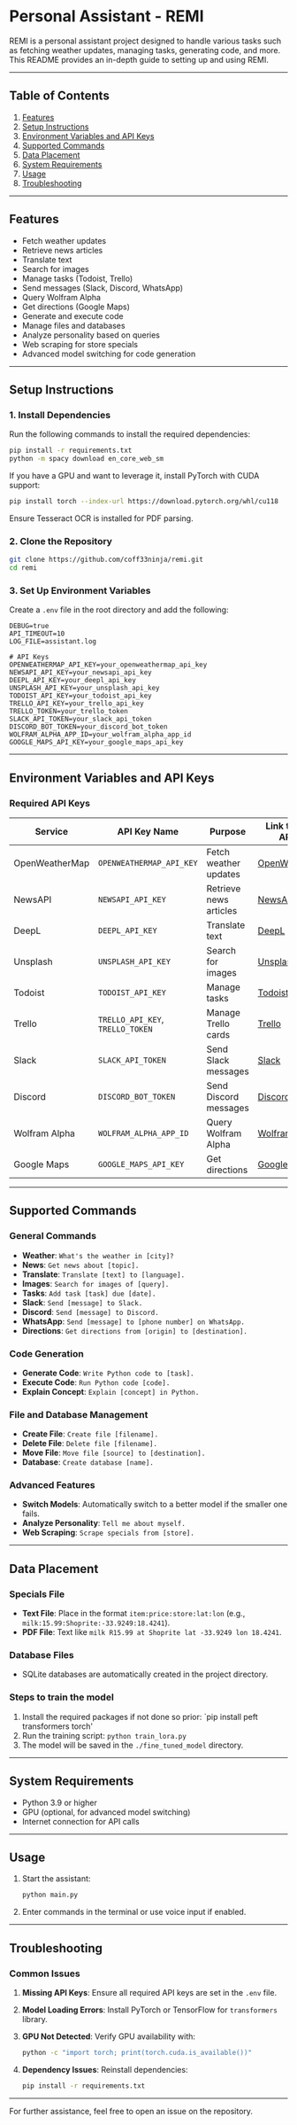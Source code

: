 # Personal Assistant - REMI

REMI is a personal assistant project designed to handle various tasks such as fetching weather updates, managing tasks, generating code, and more. This README provides an in-depth guide to setting up and using REMI.

---

## Table of Contents

1. [Features](#features)
2. [Setup Instructions](#setup-instructions)
3. [Environment Variables and API Keys](#environment-variables-and-api-keys)
4. [Supported Commands](#supported-commands)
5. [Data Placement](#data-placement)
6. [System Requirements](#system-requirements)
7. [Usage](#usage)
8. [Troubleshooting](#troubleshooting)

---

## Features

- Fetch weather updates
- Retrieve news articles
- Translate text
- Search for images
- Manage tasks (Todoist, Trello)
- Send messages (Slack, Discord, WhatsApp)
- Query Wolfram Alpha
- Get directions (Google Maps)
- Generate and execute code
- Manage files and databases
- Analyze personality based on queries
- Web scraping for store specials
- Advanced model switching for code generation

---

## Setup Instructions

### 1. Install Dependencies

Run the following commands to install the required dependencies:

```bash
pip install -r requirements.txt
python -m spacy download en_core_web_sm
```

If you have a GPU and want to leverage it, install PyTorch with CUDA support:

```bash
pip install torch --index-url https://download.pytorch.org/whl/cu118
```

Ensure Tesseract OCR is installed for PDF parsing.

### 2. Clone the Repository

```bash
git clone https://github.com/coff33ninja/remi.git
cd remi
```

### 3. Set Up Environment Variables

Create a `.env` file in the root directory and add the following:

```env
DEBUG=true
API_TIMEOUT=10
LOG_FILE=assistant.log

# API Keys
OPENWEATHERMAP_API_KEY=your_openweathermap_api_key
NEWSAPI_API_KEY=your_newsapi_api_key
DEEPL_API_KEY=your_deepl_api_key
UNSPLASH_API_KEY=your_unsplash_api_key
TODOIST_API_KEY=your_todoist_api_key
TRELLO_API_KEY=your_trello_api_key
TRELLO_TOKEN=your_trello_token
SLACK_API_TOKEN=your_slack_api_token
DISCORD_BOT_TOKEN=your_discord_bot_token
WOLFRAM_ALPHA_APP_ID=your_wolfram_alpha_app_id
GOOGLE_MAPS_API_KEY=your_google_maps_api_key
```

---

## Environment Variables and API Keys

### Required API Keys

| Service            | API Key Name               | Purpose                          | Link to Obtain API Key |
|--------------------|----------------------------|----------------------------------|------------------------|
| OpenWeatherMap     | `OPENWEATHERMAP_API_KEY`   | Fetch weather updates            | [OpenWeatherMap](https://home.openweathermap.org/users/sign_up) |
| NewsAPI            | `NEWSAPI_API_KEY`          | Retrieve news articles           | [NewsAPI](https://newsapi.org/register) |
| DeepL              | `DEEPL_API_KEY`            | Translate text                   | [DeepL](https://www.deepl.com/pro#developer) |
| Unsplash           | `UNSPLASH_API_KEY`         | Search for images                | [Unsplash](https://unsplash.com/developers) |
| Todoist            | `TODOIST_API_KEY`          | Manage tasks                     | [Todoist](https://developer.todoist.com/appconsole.html) |
| Trello             | `TRELLO_API_KEY`, `TRELLO_TOKEN` | Manage Trello cards      | [Trello](https://trello.com/app-key) |
| Slack              | `SLACK_API_TOKEN`          | Send Slack messages              | [Slack](https://api.slack.com/apps) |
| Discord            | `DISCORD_BOT_TOKEN`        | Send Discord messages            | [Discord](https://discord.com/developers/applications) |
| Wolfram Alpha      | `WOLFRAM_ALPHA_APP_ID`     | Query Wolfram Alpha              | [Wolfram Alpha](https://developer.wolframalpha.com/portal/myapps/) |
| Google Maps        | `GOOGLE_MAPS_API_KEY`      | Get directions                   | [Google Maps](https://developers.google.com/maps/documentation/javascript/get-api-key) |

---

## Supported Commands

### General Commands

- **Weather**: `What's the weather in [city]?`
- **News**: `Get news about [topic].`
- **Translate**: `Translate [text] to [language].`
- **Images**: `Search for images of [query].`
- **Tasks**: `Add task [task] due [date].`
- **Slack**: `Send [message] to Slack.`
- **Discord**: `Send [message] to Discord.`
- **WhatsApp**: `Send [message] to [phone number] on WhatsApp.`
- **Directions**: `Get directions from [origin] to [destination].`

### Code Generation

- **Generate Code**: `Write Python code to [task].`
- **Execute Code**: `Run Python code [code].`
- **Explain Concept**: `Explain [concept] in Python.`

### File and Database Management

- **Create File**: `Create file [filename].`
- **Delete File**: `Delete file [filename].`
- **Move File**: `Move file [source] to [destination].`
- **Database**: `Create database [name].`

### Advanced Features

- **Switch Models**: Automatically switch to a better model if the smaller one fails.
- **Analyze Personality**: `Tell me about myself.`
- **Web Scraping**: `Scrape specials from [store].`

---

## Data Placement

### Specials File

- **Text File**: Place in the format `item:price:store:lat:lon` (e.g., `milk:15.99:Shoprite:-33.9249:18.4241`).
- **PDF File**: Text like `milk R15.99 at Shoprite lat -33.9249 lon 18.4241`.

### Database Files

- SQLite databases are automatically created in the project directory.

### Steps to train the model
1. Install the required packages if not done so prior: `pip install peft transformers torch'
2. Run the training script: `python train_lora.py`
3. The model will be saved in the `./fine_tuned_model` directory.

---

## System Requirements

- Python 3.9 or higher
- GPU (optional, for advanced model switching)
- Internet connection for API calls

---

## Usage

1. Start the assistant:

   ```bash
   python main.py
   ```

2. Enter commands in the terminal or use voice input if enabled.

---

## Troubleshooting

### Common Issues

1. **Missing API Keys**: Ensure all required API keys are set in the `.env` file.
2. **Model Loading Errors**: Install PyTorch or TensorFlow for `transformers` library.
3. **GPU Not Detected**: Verify GPU availability with:

   ```bash
   python -c "import torch; print(torch.cuda.is_available())"
   ```

4. **Dependency Issues**: Reinstall dependencies:

   ```bash
   pip install -r requirements.txt
   ```

---

For further assistance, feel free to open an issue on the repository.
